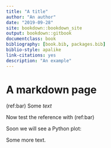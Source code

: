```yaml
---
title: "A title"
author: "An author"
date: "2019-09-28"
site: bookdown::bookdown_site
output: bookdown::gitbook
documentclass: book
bibliography: [book.bib, packages.bib]
biblio-style: apalike
link-citations: yes
description: "An example"
---
```


# A markdown page

(ref:bar) Some *text*

Now test the reference with (ref:bar)

Soon we will see a Python plot:

<!--- nb:first_notebook.ipynb

This is some explanation about the notebook.

It can use macros: Python.



```python
import matplotlib.pyplot as plt
plt.plot([0, 2, 1, 4])
plt.show()
```

A normal paragraph.

nb -->

Some more text.

<!--- nb:second_notebook.ipynb

This is some explanation about the second notebook.


```python
import matplotlib.pyplot as plt
plt.plot(range(10))
plt.show()
```

Some unrelated text.

```python
a = 1
a
```

nb -->
